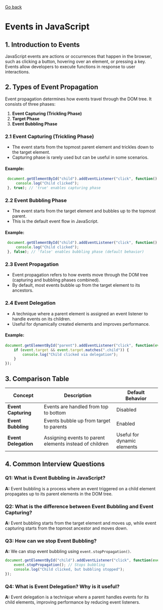 [Go back](../Index.md)


# Events in JavaScript

## 1. Introduction to Events
JavaScript events are actions or occurrences that happen in the browser, such as clicking a button, hovering over an element, or pressing a key. Events allow developers to execute functions in response to user interactions.

## 2. Types of Event Propagation
Event propagation determines how events travel through the DOM tree. It consists of three phases:

1. **Event Capturing (Trickling Phase)**
2. **Target Phase**
3. **Event Bubbling Phase**

### **2.1 Event Capturing (Trickling Phase)**
- The event starts from the topmost parent element and trickles down to the target element.
- Capturing phase is rarely used but can be useful in some scenarios.

#### Example:
```javascript
 document.getElementById("child").addEventListener("click", function() {
     console.log("Child clicked");
 }, true); // 'true' enables capturing phase
```

### **2.2 Event Bubbling Phase**
- The event starts from the target element and bubbles up to the topmost parent.
- This is the default event flow in JavaScript.

#### Example:
```javascript
 document.getElementById("child").addEventListener("click", function() {
     console.log("Child clicked");
 }, false); // 'false' enables bubbling phase (default behavior)
```

### **2.3 Event Propagation**
- Event propagation refers to how events move through the DOM tree (capturing and bubbling phases combined).
- By default, most events bubble up from the target element to its ancestors.

### **2.4 Event Delegation**
- A technique where a parent element is assigned an event listener to handle events on its children.
- Useful for dynamically created elements and improves performance.

#### Example:
```javascript
document.getElementById("parent").addEventListener("click", function(event) {
    if (event.target && event.target.matches(".child")) {
        console.log("Child clicked via delegation");
    }
});
```

## 3. Comparison Table

| Concept | Description | Default Behavior |
|---------|-------------|-----------------|
| **Event Capturing** | Events are handled from top to bottom | Disabled |
| **Event Bubbling** | Events bubble up from target to parents | Enabled |
| **Event Delegation** | Assigning events to parent elements instead of children | Useful for dynamic elements |

## 4. Common Interview Questions

### **Q1: What is Event Bubbling in JavaScript?**
**A:** Event bubbling is a process where an event triggered on a child element propagates up to its parent elements in the DOM tree.

### **Q2: What is the difference between Event Bubbling and Event Capturing?**
**A:** Event bubbling starts from the target element and moves up, while event capturing starts from the topmost ancestor and moves down.

### **Q3: How can we stop Event Bubbling?**
**A:** We can stop event bubbling using `event.stopPropagation()`.
```javascript
document.getElementById("child").addEventListener("click", function(event) {
    event.stopPropagation(); // Stops bubbling
    console.log("Child clicked, but bubbling stopped");
});
```

### **Q4: What is Event Delegation? Why is it useful?**
**A:** Event delegation is a technique where a parent handles events for its child elements, improving performance by reducing event listeners.
